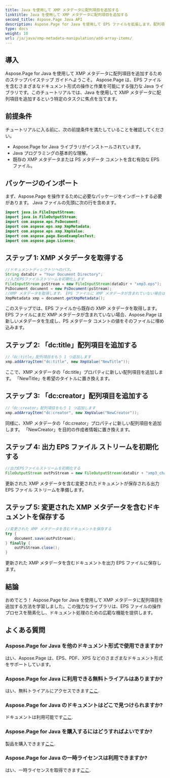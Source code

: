 ```yaml
---
title: Java を使用して XMP メタデータに配列項目を追加する
linktitle: Java を使用して XMP メタデータに配列項目を追加する
second_title: Aspose.Page Java API
description: Aspose.Page for Java を使用して EPS ファイルを拡張します。配列項目を XMP メタデータに簡単に追加する方法を学びます。今すぐステップバイステップガイドに従ってください。
type: docs
weight: 10
url: /ja/java/xmp-metadata-manipulation/add-array-items/
---
```

## 導入
Aspose.Page for Java を使用して XMP メタデータに配列項目を追加するためのステップバイステップ ガイドへようこそ。 Aspose.Page は、EPS ファイルを含むさまざまなドキュメント形式の操作と作業を可能にする強力な Java ライブラリです。このチュートリアルでは、Java を使用して XMP メタデータに配列項目を追加するという特定のタスクに焦点を当てます。
## 前提条件
チュートリアルに入る前に、次の前提条件を満たしていることを確認してください。
- Aspose.Page for Java ライブラリがインストールされています。
- Java プログラミングの基本的な理解。
- 既存の XMP メタデータまたは PS メタデータ コメントを含む有効な EPS ファイル。
## パッケージのインポート
まず、Aspose.Page を操作するために必要なパッケージをインポートする必要があります。 Java ファイルの先頭に次の行を含めます。
```java
import java.io.FileInputStream;
import java.io.FileOutputStream;
import com.aspose.eps.PsDocument;
import com.aspose.eps.xmp.XmpMetadata;
import com.aspose.eps.xmp.XmpValue;
import com.aspose.page.BaseExamplesTest;
import com.aspose.page.License;
```
## ステップ 1: XMP メタデータを取得する
```java
//ドキュメントディレクトリへのパス。
String dataDir = "Your Document Directory";
//入力EPSファイルストリームを初期化します
FileInputStream psStream = new FileInputStream(dataDir + "xmp3.eps");
PsDocument document = new PsDocument(psStream);
//XMP メタデータを取得します。 EPS ファイルに XMP メタデータが含まれていない場合は、PS メタデータ コメント (%%Creator、%%CreateDate、%%Title など) からの値が埋め込まれた新しいファイルを取得します。
XmpMetadata xmp = document.getXmpMetadata();
```
このステップでは、EPS ファイルから既存の XMP メタデータを取得します。 EPS ファイルにまだ XMP メタデータが含まれていない場合、Aspose.Page は新しいメタデータを生成し、PS メタデータ コメントの値をそのファイルに埋め込みます。
## ステップ 2: 「dc:title」配列項目を追加する
```java
//「dc:title」配列項目をもう 1 つ追加します
xmp.addArrayItem("dc:title", new XmpValue("NewTitle"));
```
ここで、XMP メタデータの「dc:title」プロパティに新しい配列項目を追加します。 「NewTitle」を希望のタイトルに置き換えます。
## ステップ 3: 「dc:creator」配列項目を追加する
```java
//「dc:creator」配列項目をもう 1 つ追加します
xmp.addArrayItem("dc:creator", new XmpValue("NewCreator"));
```
同様に、XMP メタデータの「dc:creator」プロパティに新しい配列項目を追加します。 「NewCreator」を目的の作成者情報に置き換えます。
## ステップ 4: 出力 EPS ファイル ストリームを初期化する
```java
//出力EPSファイルストリームを初期化する
FileOutputStream outPsStream = new FileOutputStream(dataDir + "xmp3_changed.eps");
```
更新された XMP メタデータを含む変更されたドキュメントが保存される出力 EPS ファイル ストリームを準備します。
## ステップ 5: 変更された XMP メタデータを含むドキュメントを保存する
```java
//変更された XMP メタデータを含むドキュメントを保存する
try {			
    document.save(outPsStream);
} finally {
    outPsStream.close();
}
```
更新された XMP メタデータを含むドキュメントを出力 EPS ファイルに保存します。
## 結論
おめでとう！ Aspose.Page for Java を使用して XMP メタデータに配列項目を追加する方法を学習しました。この強力なライブラリは、EPS ファイルの操作プロセスを簡素化し、ドキュメント処理のための広範な機能を提供します。
## よくある質問

### Aspose.Page for Java を他のドキュメント形式で使用できますか?
はい、Aspose.Page は、EPS、PDF、XPS などのさまざまなドキュメント形式をサポートしています。
### Aspose.Page for Java に利用できる無料トライアルはありますか?
はい、無料トライアルにアクセスできます[ここ](https://releases.aspose.com/).
### Aspose.Page for Java のドキュメントはどこで見つけられますか?
ドキュメントは利用可能です[ここ](https://reference.aspose.com/page/java/).
### Aspose.Page for Java を購入するにはどうすればよいですか?
製品を購入できます[ここ](https://purchase.aspose.com/buy).
### Aspose.Page for Java の一時ライセンスは利用できますか?
はい、一時ライセンスを取得できます[ここ](https://purchase.aspose.com/temporary-license/).